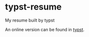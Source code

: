 # typst-resume
My resume built by typst

An online version can be found in [typst](https://typst.app/project/rJLyb2qMKsxnQrRzXv8sNx).
